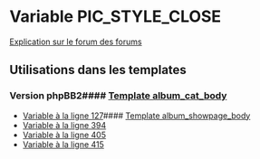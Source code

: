 # Variable PIC_STYLE_CLOSE
[Explication sur le forum des forums](http://forum.forumactif.com/t294113-listing-des-variables#PIC_STYLE_CLOSE)
## Utilisations dans les templates
### Version phpBB2#### [Template album_cat_body](subsilver/album_cat_body.md)
* [Variable à la ligne 127](../subsilver/album_cat_body.tpl#L127)#### [Template album_showpage_body](subsilver/album_showpage_body.md)
* [Variable à la ligne 394](../subsilver/album_showpage_body.tpl#L394)
* [Variable à la ligne 405](../subsilver/album_showpage_body.tpl#L405)
* [Variable à la ligne 415](../subsilver/album_showpage_body.tpl#L415)